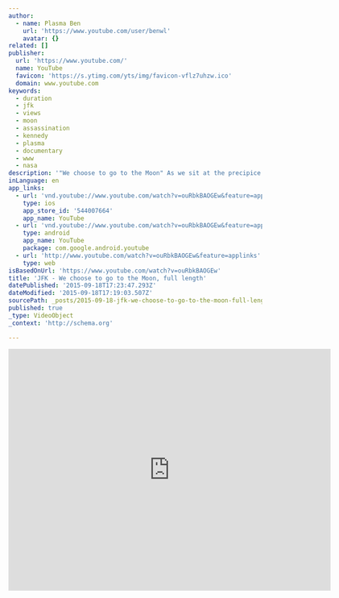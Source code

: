 ```yaml
---
author:
  - name: Plasma Ben
    url: 'https://www.youtube.com/user/benwl'
    avatar: {}
related: []
publisher:
  url: 'https://www.youtube.com/'
  name: YouTube
  favicon: 'https://s.ytimg.com/yts/img/favicon-vflz7uhzw.ico'
  domain: www.youtube.com
keywords:
  - duration
  - jfk
  - views
  - moon
  - assassination
  - kennedy
  - plasma
  - documentary
  - www
  - nasa
description: '"We choose to go to the Moon" As we sit at the precipice of a new era of exploration, I thought it appropriate to revisit the original inspiration and rationale for the first lunar exploration program as so eloquently stated by John F. Kennedy.'
inLanguage: en
app_links:
  - url: 'vnd.youtube://www.youtube.com/watch?v=ouRbkBAOGEw&feature=applinks'
    type: ios
    app_store_id: '544007664'
    app_name: YouTube
  - url: 'vnd.youtube://www.youtube.com/watch?v=ouRbkBAOGEw&feature=applinks'
    type: android
    app_name: YouTube
    package: com.google.android.youtube
  - url: 'http://www.youtube.com/watch?v=ouRbkBAOGEw&feature=applinks'
    type: web
isBasedOnUrl: 'https://www.youtube.com/watch?v=ouRbkBAOGEw'
title: 'JFK - We choose to go to the Moon, full length'
datePublished: '2015-09-18T17:23:47.293Z'
dateModified: '2015-09-18T17:19:03.507Z'
sourcePath: _posts/2015-09-18-jfk-we-choose-to-go-to-the-moon-full-length.md
published: true
_type: VideoObject
_context: 'http://schema.org'

---
```

<iframe src="https://cdn.embedly.com/widgets/media.html?src=https%3A%2F%2Fwww.youtube.com%2Fembed%2FouRbkBAOGEw%3Ffeature%3Doembed&amp;url=https%3A%2F%2Fwww.youtube.com%2Fwatch%3Fv%3DouRbkBAOGEw&amp;image=https%3A%2F%2Fi.ytimg.com%2Fvi%2FouRbkBAOGEw%2Fhqdefault.jpg&amp;key=b7d04c9b404c499eba89ee7072e1c4f7&amp;type=text%2Fhtml&amp;schema=youtube" width="640" height="480" scrolling="no" frameborder="0" allowfullscreen="allowfullscreen" style=""></iframe>